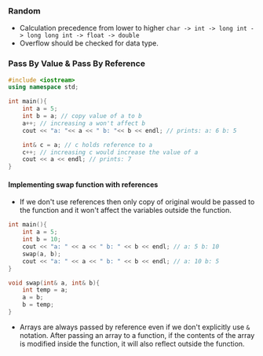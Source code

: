 ### Random
* Calculation precedence from lower to higher
  `char -> int -> long int -> long long int -> float -> double`
* Overflow should be checked for data type.

### Pass By Value & Pass By Reference
```cpp
#include <iostream>
using namespace std;

int main(){
    int a = 5;
    int b = a; // copy value of a to b
    a++; // increasing a won't affect b
    cout << "a: "<< a << " b: "<< b << endl; // prints: a: 6 b: 5

    int& c = a; // c holds reference to a
    c++; // increasing c would increase the value of a
    cout << a << endl; // prints: 7
}
```
#### Implementing swap function with references
* If we don't use references then only copy of original would be passed to the function and it won't affect the variables outside the function.
```cpp
int main(){
    int a = 5;
    int b = 10;
    cout << "a: " << a << " b: " << b << endl; // a: 5 b: 10
    swap(a, b);
    cout << "a: " << a << " b: " << b << endl; // a: 10 b: 5
}

void swap(int& a, int& b){
    int temp = a;
    a = b;
    b = temp;
}
```
* Arrays are always passed by reference even if we don't explicitly use `&` notation. After passing an array to a function, if the contents of the array is modified inside the function, it will also reflect outside the function.